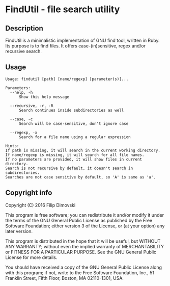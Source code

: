 # FindUtil - file search utility

## Description

FindUtil is a minimalistic implementation of GNU find tool, written in
Ruby. Its purpose is to find files. It offers case-(in)sensitive, regex
and/or recursive search.

## Usage

```
Usage: findutil [path] [name/regexp] [parameter(s)]...

Parameters:
  --help, -h
      Show this help message

  --recursive, -r, -R
      Search continues inside subdirectories as well

  --case, -c
      Search will be case-sensitive, don't ignore case

  --regexp, -x
      Search for a file name using a regular expression

Hints:
If path is missing, it will search in the current working directory.
If name/regexp is missing, it will search for all file names.
If no parameters are provided, it will show files in current directory.
Search is not recursive by default, it doesn't search in subdirectories.
Searches are not case sensitive by default, so 'A' is same as 'a'. 
```

## Copyright info

Copyright (C) 2016 Filip Dimovski

This program is free software; you can redistribute it and/or modify
it under the terms of the GNU General Public License as published by
the Free Software Foundation; either version 3 of the License, or
(at your option) any later version.

This program is distributed in the hope that it will be useful,
but WITHOUT ANY WARRANTY; without even the implied warranty of
MERCHANTABILITY or FITNESS FOR A PARTICULAR PURPOSE.  See the
GNU General Public License for more details.

You should have received a copy of the GNU General Public License
along with this program; if not, write to the Free Software
Foundation, Inc., 51 Franklin Street, Fifth Floor, Boston,
MA 02110-1301, USA.
